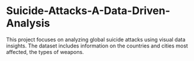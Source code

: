 # Suicide-Attacks-A-Data-Driven-Analysis
This project focuses on analyzing global suicide attacks using visual data insights. The dataset includes information on the countries and cities most affected, the types of weapons.
